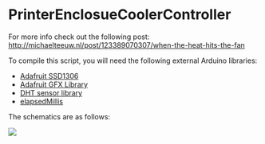# PrinterEnclosueCoolerController


For more info check out the following post: http://michaelteeuw.nl/post/123389070307/when-the-heat-hits-the-fan

To compile this script, you will need the following external Arduino libraries:

* [Adafruit SSD1306](https://github.com/adafruit/Adafruit_SSD1306)
* [Adafruit GFX Library](https://github.com/adafruit/Adafruit-GFX-Library)
* [DHT sensor library](https://github.com/adafruit/DHT-sensor-library)
* [elapsedMillis](https://github.com/pfeerick/elapsedMillis)

The schematics are as follows:

![](http://41.media.tumblr.com/f8b1fbcf677fbc295488de39177e5b54/tumblr_inline_nr2xew1MC21s95p1z_500.jpg)